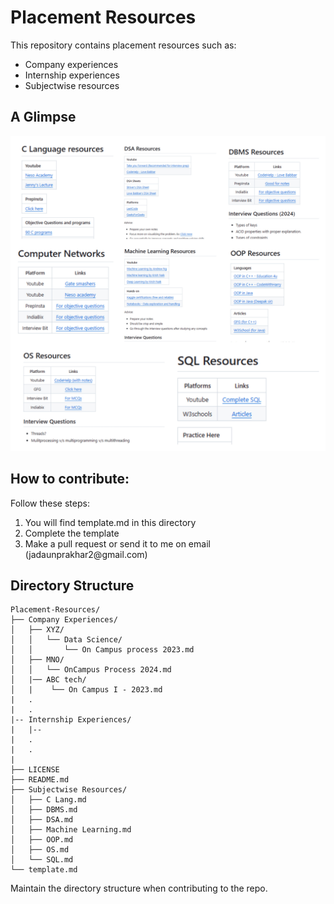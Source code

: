 # **Placement Resources**

This repository contains placement resources such as:  
<ul>
    <li>Company experiences</li>
    <li>Internship experiences</li>
    <li>Subjectwise resources</li>
</ul>

## **A Glimpse**

<p align="center">
<img src="resourceCollage.jpg" alt="collage"/>
</p>

## **How to contribute:**

Follow these steps:

<ol>
    <li>You will find template.md in this directory</li>
    <li>Complete the template</li>
    <li>Make a pull request or send it to me on email (jadaunprakhar2@gmail.com)</li>
</ol>

## **Directory Structure**

```
Placement-Resources/
├── Company Experiences/
│   ├── XYZ/
│   │   └── Data Science/
│   │       └── On Campus process 2023.md
│   ├── MNO/
│   │   └── OnCampus Process 2024.md
│   |── ABC tech/
│   |    └── On Campus I - 2023.md
|   .
|   .
|-- Internship Experiences/
|   |--
|   .
|   .
| 
├── LICENSE
├── README.md
├── Subjectwise Resources/
│   ├── C Lang.md
│   ├── DBMS.md
│   ├── DSA.md
│   ├── Machine Learning.md
│   ├── OOP.md
│   ├── OS.md
│   └── SQL.md
└── template.md
```

Maintain the directory structure when contributing to the repo.
